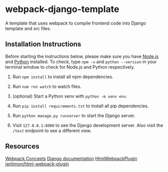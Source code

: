 # webpack-django-template

A template that uses webpack to compile frontend code into Django template and src files.

## Installation Instructions

Before starting the instructions below, please make sure you have [Node.js](https://nodejs.org/en/download/) and [Python](https://www.python.org/downloads/) installed. To check, type `npm -v` and `python --version` in your terminal window to check for Node.js and Python respectively.

1. Run `npm install` to install all npm dependencies.

2. Run `num run watch` to watch files.

3. (optional) Start a Python venv with `python -m venv env`.

4. Run `pip install requirements.txt` to install all pip dependencies.

5. Run `python manage.py runserver` to start the Django server.

6. Visit `127.0.0.1:8000` to see the Django development server. Also visit the `/test` endpoint to see a different view.

## Resources

[Webpack Concepts](https://webpack.js.org/concepts/)
[Django documentation](https://docs.djangoproject.com/en/4.0/)
[HtmlWebpackPlugin](https://webpack.js.org/plugins/html-webpack-plugin/)
[jantimon/html-webpack-plugin](https://github.com/jantimon/html-webpack-plugin)
